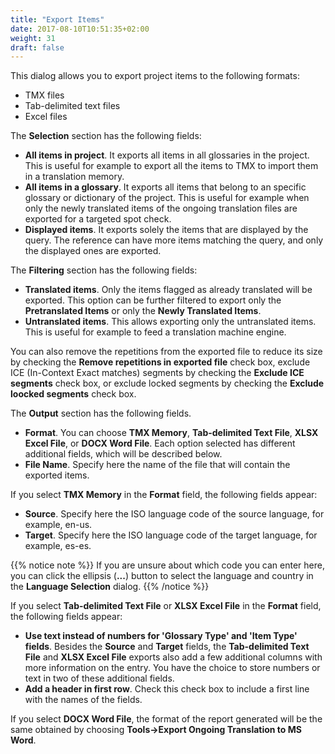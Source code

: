 ```yaml
---
title: "Export Items"
date: 2017-08-10T10:51:35+02:00
weight: 31
draft: false
---
```


This dialog allows you to export project items to the following formats:

*	TMX files
*	Tab-delimited text files
*	Excel files

The **Selection** section has the following fields:

*	**All items in project**. It exports all items in all glossaries in the project. This is useful for
	example to export all the items to TMX to import them in a translation memory.
*	**All items in a glossary**. It exports all items that belong to an specific glossary or dictionary of
	the project. This is useful for example when only the newly translated items of the ongoing translation 
	files are exported for a targeted spot check.
*	**Displayed items**. It exports solely the items that are displayed by the query. The reference can have 
	more items matching the query, and only the displayed ones are exported.

The **Filtering** section has the following fields:

*	**Translated items**. Only the items flagged as already translated will be exported. This option can be further
	filtered to export only the **Pretranslated Items** or only the **Newly Translated Items**.
*	**Untranslated items**. This allows exporting only the untranslated items. This is useful for example to feed a
	translation machine engine.

You can also remove the repetitions from the exported file to reduce its size by checking the **Remove repetitions in exported file**
check box, exclude ICE (In-Context Exact matches) segments by checking the **Exclude ICE segments** check box, or exclude locked segments by checking the
**Exclude loocked segments** check box.

The **Output** section has the following fields.

*	**Format**. You can choose **TMX Memory**, **Tab-delimited Text File**, **XLSX Excel File**, or **DOCX Word File**. Each option selected has 
	different additional fields, which will be described below.
*	**File Name**. Specify here the name of the file that will contain the exported items. 

If you select **TMX Memory** in the **Format** field, the following fields appear:

*	**Source**. Specify here the ISO language code of the source language, for example, en-us.
*	**Target**. Specify here the ISO language code of the target language, for example, es-es.

{{% notice note %}}
If you are unsure about which code you can enter here, you can click the ellipsis (**...**) button to select the
language and country in the **Language Selection** dialog.
{{% /notice %}}


If you select **Tab-delimited Text File** or **XLSX Excel File** in the **Format** field, the following fields appear:

*	**Use text instead of numbers for 'Glossary Type' and 'Item Type' fields**. Besides the **Source** and **Target** fields, 
	the **Tab-delimited Text File** and **XLSX Excel File** exports also add a few additional columns with more information
	on the entry. You have the choice to store numbers or text in two of these additional fields.
*	**Add a header in first row**. Check this check box to include a first line with the names of the fields.

If you select **DOCX Word File**, the format of the report generated will be the same obtained by choosing **Tools->Export Ongoing Translation to MS Word**.
